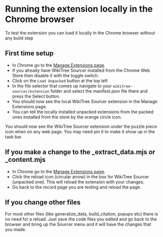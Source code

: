 # Running the extension locally in the Chrome browser

To test the extension you can load it locally in the Chrome browser without any build step

## First time setup

* In Chrome go to the [Manage Extensions page](chrome://extensions/).
* If you already have WikiTree Sourcer installed from the Chrome Web Store then disable it with the toggle switch.
* Click on the `Load Unpacked` button at the top left
* In the file selector that comes up navigate to your `wikitree-sourcer/extension` folder and select the manifest.json file there and press the Select button.
* You should now see the local WikiTree Sourcer extension in the Manage Extensions page.
* You can tell the locally installed unpacked extensions from the packed ones installed from the store by the orange circle icon.

You should now see the WikiTree Sourcer extension under the puzzle piece icon when on any web page. You may need pin it to make it show up in the task bar.

## If you make a change to the <site>_extract_data.mjs or <site>_content.mjs

* In Chrome go to the [Manage Extensions page](chrome://extensions/).
* Click the reload icon (circular arrow) in the box for WikiTree Sourcer (unpacked one). This will reload the extension with your changes.
* Go back to the record page you are testing and reload the page.

## If you change other files

For most other files (like generalize_data, build_citation, popups etc) there is no need for a reload.
Just save the code files you edited and go back to the browser and bring up the Sourcer menu and it will have the changes that you made.
